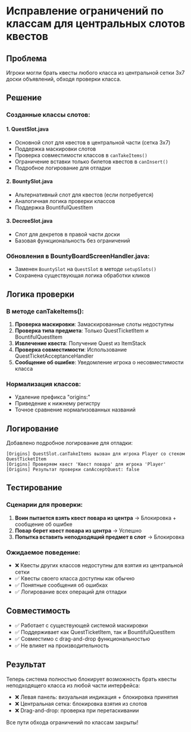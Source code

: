 # Исправление ограничений по классам для центральных слотов квестов

## Проблема
Игроки могли брать квесты любого класса из центральной сетки 3x7 доски объявлений, обходя проверки класса.

## Решение

### Созданные классы слотов:

#### 1. QuestSlot.java
- Основной слот для квестов в центральной части (сетка 3x7)
- Поддержка маскировки слотов
- Проверка совместимости классов в `canTakeItems()`
- Ограничение вставки только билетов квестов в `canInsert()`
- Подробное логирование для отладки

#### 2. BountySlot.java  
- Альтернативный слот для квестов (если потребуется)
- Аналогичная логика проверки классов
- Поддержка BountifulQuestItem

#### 3. DecreeSlot.java
- Слот для декретов в правой части доски
- Базовая функциональность без ограничений

### Обновления в BountyBoardScreenHandler.java:
- Заменен `BountySlot` на `QuestSlot` в методе `setupSlots()`
- Сохранена существующая логика обработки кликов

## Логика проверки

### В методе canTakeItems():
1. **Проверка маскировки**: Замаскированные слоты недоступны
2. **Проверка типа предмета**: Только QuestTicketItem и BountifulQuestItem
3. **Извлечение квеста**: Получение Quest из ItemStack
4. **Проверка совместимости**: Использование QuestTicketAcceptanceHandler
5. **Сообщение об ошибке**: Уведомление игрока о несовместимости класса

### Нормализация классов:
- Удаление префикса "origins:" 
- Приведение к нижнему регистру
- Точное сравнение нормализованных названий

## Логирование

Добавлено подробное логирование для отладки:
```
[Origins] QuestSlot.canTakeItems вызван для игрока Player со стеком QuestTicketItem
[Origins] Проверяем квест 'Квест повара' для игрока 'Player'
[Origins] Результат проверки canAcceptQuest: false
```

## Тестирование

### Сценарии для проверки:
1. **Воин пытается взять квест повара из центра** → Блокировка + сообщение об ошибке
2. **Повар берет квест повара из центра** → Успешно
3. **Попытка вставить неподходящий предмет в слот** → Блокировка

### Ожидаемое поведение:
- ❌ Квесты других классов недоступны для взятия из центральной сетки
- ✅ Квесты своего класса доступны как обычно
- ✅ Понятные сообщения об ошибках
- ✅ Логирование всех операций для отладки

## Совместимость

- ✅ Работает с существующей системой маскировки
- ✅ Поддерживает как QuestTicketItem, так и BountifulQuestItem
- ✅ Совместимо с drag-and-drop функциональностью
- ✅ Не влияет на производительность

## Результат

Теперь система полностью блокирует возможность брать квесты неподходящего класса из любой части интерфейса:
- ❌ Левая панель: визуальная индикация + блокировка принятия
- ❌ Центральная сетка: блокировка взятия из слотов
- ❌ Drag-and-drop: проверка при перетаскивании

Все пути обхода ограничений по классам закрыты!